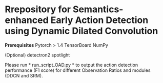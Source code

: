 # Rrepository for Semantics-enhanced Early Action Detection using Dynamic Dilated Convolution


**Prerequisites**
Pytorch > 1.4
TensorBoard
NumPy

(Optional)
detectron2
spotlight

Please run * run_script_OAD.py * to output the action detection performance (F1 score) for different Observation Ratios and modules (DDCN and SRM).  
